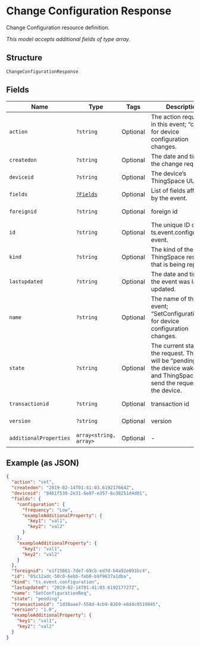 
# Change Configuration Response

Change Configuration resource definition.

*This model accepts additional fields of type array.*

## Structure

`ChangeConfigurationResponse`

## Fields

| Name | Type | Tags | Description | Getter | Setter |
|  --- | --- | --- | --- | --- | --- |
| `action` | `?string` | Optional | The action requested in this event; “change” for device configuration changes. | getAction(): ?string | setAction(?string action): void |
| `createdon` | `?string` | Optional | The date and time of the change request. | getCreatedon(): ?string | setCreatedon(?string createdon): void |
| `deviceid` | `?string` | Optional | The device’s ThingSpace UUID. | getDeviceid(): ?string | setDeviceid(?string deviceid): void |
| `fields` | [`?Fields`](../../doc/models/fields.md) | Optional | List of fields affected by the event. | getFields(): ?Fields | setFields(?Fields fields): void |
| `foreignid` | `?string` | Optional | foreign id | getForeignid(): ?string | setForeignid(?string foreignid): void |
| `id` | `?string` | Optional | The unique ID of this ts.event.configuration event. | getId(): ?string | setId(?string id): void |
| `kind` | `?string` | Optional | The kind of the ThingSpace resource that is being reported | getKind(): ?string | setKind(?string kind): void |
| `lastupdated` | `?string` | Optional | The date and time that the event was last updated. | getLastupdated(): ?string | setLastupdated(?string lastupdated): void |
| `name` | `?string` | Optional | The name of the event; “SetConfigurationReq” for device configuration changes. | getName(): ?string | setName(?string name): void |
| `state` | `?string` | Optional | The current status of the request. The value will be “pending” until the device wakes up and ThingSpace can send the request to the device. | getState(): ?string | setState(?string state): void |
| `transactionid` | `?string` | Optional | transaction id | getTransactionid(): ?string | setTransactionid(?string transactionid): void |
| `version` | `?string` | Optional | version | getVersion(): ?string | setVersion(?string version): void |
| `additionalProperties` | `array<string, array>` | Optional | - | findAdditionalProperty(string key): array | additionalProperty(string key, array value): void |

## Example (as JSON)

```json
{
  "action": "set",
  "createdon": "2019-02-14T01:41:03.619217664Z",
  "deviceid": "8461f530-2e31-6e87-e357-6c38251d4d01",
  "fields": {
    "configuration": {
      "frequency": "Low",
      "exampleAdditionalProperty": {
        "key1": "val1",
        "key2": "val2"
      }
    },
    "exampleAdditionalProperty": {
      "key1": "val1",
      "key2": "val2"
    }
  },
  "foreignid": "e1f15861-7de7-69cb-ed7d-b4a92e091bc4",
  "id": "05c12adc-50c0-6ebb-feb0-b9f9637a1dba",
  "kind": "ts.event.configuration",
  "lastupdated": "2019-02-14T01:41:03.619217727Z",
  "name": "SetConfigurationReq",
  "state": "pending",
  "transactionid": "1d38aae7-558d-4cb9-8269-e8d4c0519045",
  "version": "1.0",
  "exampleAdditionalProperty": {
    "key1": "val1",
    "key2": "val2"
  }
}
```

